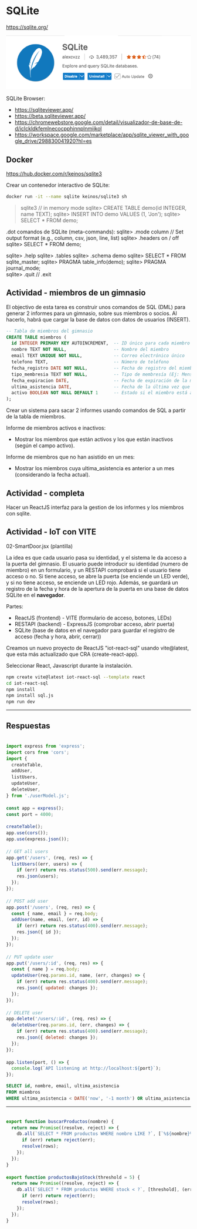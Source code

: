 
# SQLite
https://sqlite.org/

![SQL Lite View](../../x-assets/UF1845/sqliteviewer.png)

SQLite Browser:
- https://sqliteviewer.app/
- https://beta.sqliteviewer.app/
- https://chromewebstore.google.com/detail/visualizador-de-base-de-d/iclckldkfemlnecocpphinnplnmijkol
- https://workspace.google.com/marketplace/app/sqlite_viewer_with_google_drive/298830041920?hl=es

## Docker
https://hub.docker.com/r/keinos/sqlite3

Crear un contenedor interactivo de SQLite:

```bash
docker run -it --name sqlite keinos/sqlite3 sh 
```

> sqlite3  // in memory mode
sqlite> CREATE TABLE demo(id INTEGER, name TEXT);
sqlite> INSERT INTO demo VALUES (1, 'Jon');
sqlite> SELECT * FROM demo;

.dot comandos de SQLite (meta-commands):
sqlite> .mode column    // 	Set output format (e.g., column, csv, json, line, list)
sqlite> .headers on   / off
sqlite> SELECT * FROM demo;

sqlite> .help
sqlite> .tables
sqlite> .schema demo
sqlite> SELECT * FROM sqlite_master;
sqlite> PRAGMA table_info(demo);
sqlite> PRAGMA journal_mode;   
sqlite> .quit  //  .exit

## Actividad - miembros de un gimnasio
El objectivo de esta tarea es construir unos comandos de SQL (DML) para generar 2 informes para un gimnasio, sobre sus miembros o socios. Al hacerlo, habrá que cargar la base de datos con datos de usuarios (INSERT).


```sql
-- Tabla de miembros del gimnasio
CREATE TABLE miembros (
  id INTEGER PRIMARY KEY AUTOINCREMENT,  -- ID único para cada miembro
  nombre TEXT NOT NULL,                  -- Nombre del miembro
  email TEXT UNIQUE NOT NULL,            -- Correo electrónico único
  telefono TEXT,                         -- Número de teléfono
  fecha_registro DATE NOT NULL,          -- Fecha de registro del miembro
  tipo_membresia TEXT NOT NULL,          -- Tipo de membresía (Ej: Mensual, Anual)
  fecha_expiracion DATE,                 -- Fecha de expiración de la membresía
  ultima_asistencia DATE,                -- Fecha de la última vez que asistió al gimnasio
  activo BOOLEAN NOT NULL DEFAULT 1      -- Estado si el miembro está activo (1 = activo, 0 = inactivo)
);
```

Crear un sistema para sacar 2 informes usando comandos de SQL a partir de la tabla de miembros.

Informe de miembros activos e inactivos:
- Mostrar los miembros que están activos y los que están inactivos (según el campo activo).

Informe de miembros que no han asistido en un mes:
- Mostrar los miembros cuya ultima_asistencia es anterior a un mes (considerando la fecha actual).


## Actividad - completa
Hacer un ReactJS interfaz para la gestion de los informes y los miembros con sqlite.


## Actividad - IoT con VITE

02-SmartDoor.jsx (plantilla)

La idea es que cada usuario pasa su identidad, y el sistema le da acceso a la puerta del gimnasio. El usuario puede introducir su identidad (numero de miembro) en un formulario, y un RESTAPI comprobará si el usuario tiene acceso o no. Si tiene acceso, se abre la puerta (se enciende un LED verde), y si no tiene acceso, se enciende un LED rojo.  Además, se guardará un registro de la fecha y hora de la apertura de la puerta en una base de datos SQLite en el **navegador**.

Partes:
- ReactJS (frontend) - VITE (formulario de acceso, botones, LEDs)
- RESTAPI (backend) - ExpressJS (comprobar acceso, abrir puerta)
- SQLite (base de datos en el navegador para guardar el registro de acceso (fecha y hora, abrir, cerrar))

Creamos un nuevo proyecto de ReactJS "iot-react-sql" usando vite@latest, que esta más actualizado que CRA (create-react-app).

Seleccionar React, Javascript durante la instalación.

```bash
npm create vite@latest iot-react-sql --template react
cd iot-react-sql
npm install
npm install sql.js
npm run dev
```



---

## Respuestas

```js

import express from 'express';
import cors from 'cors';
import {
  createTable,
  addUser,
  listUsers,
  updateUser,
  deleteUser,
} from './userModel.js';

const app = express();
const port = 4000;

createTable();
app.use(cors());
app.use(express.json());

// GET all users
app.get('/users', (req, res) => {
  listUsers((err, users) => {
    if (err) return res.status(500).send(err.message);
    res.json(users);
  });
});

// POST add user
app.post('/users', (req, res) => {
  const { name, email } = req.body;
  addUser(name, email, (err, id) => {
    if (err) return res.status(400).send(err.message);
    res.json({ id });
  });
});

// PUT update user
app.put('/users/:id', (req, res) => {
  const { name } = req.body;
  updateUser(req.params.id, name, (err, changes) => {
    if (err) return res.status(400).send(err.message);
    res.json({ updated: changes });
  });
});

// DELETE user
app.delete('/users/:id', (req, res) => {
  deleteUser(req.params.id, (err, changes) => {
    if (err) return res.status(400).send(err.message);
    res.json({ deleted: changes });
  });
});

app.listen(port, () => {
  console.log(`API listening at http://localhost:${port}`);
});

```


```sql
SELECT id, nombre, email, ultima_asistencia
FROM miembros
WHERE ultima_asistencia < DATE('now', '-1 month') OR ultima_asistencia IS NULL;
```

---


```js

export function buscarProductos(nombre) {
  return new Promise((resolve, reject) => {
    db.all(`SELECT * FROM productos WHERE nombre LIKE ?`, [`%${nombre}%`], (err, rows) => {
      if (err) return reject(err);
      resolve(rows);
    });
  });
}

export function productosBajoStock(threshold = 5) {
  return new Promise((resolve, reject) => {
    db.all(`SELECT * FROM productos WHERE stock < ?`, [threshold], (err, rows) => {
      if (err) return reject(err);
      resolve(rows);
    });
  });
}
```